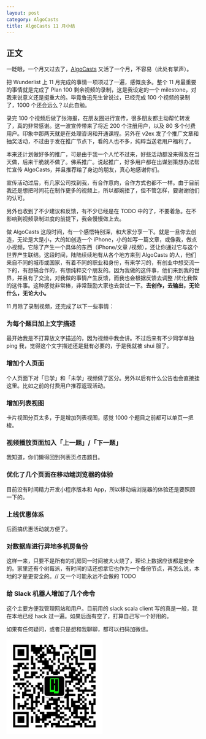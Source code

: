 ```yaml
---
layout: post
category: AlgoCasts
title: AlgoCasts 11 月小结
---
```


## 正文

一眨眼，一个月又过去了，[AlgoCasts](https://algocasts.io) 又活了一个月，不容易（此处有掌声）。

把 Wunderlist 上 11 月完成的事情一项项过了一遍，感慨良多。整个 11 月最重要的事情就是完成了 Plan 100 剩余视频的录制，这是我设定的一个 milestone，对我来说意义还是挺重大的。毕竟鲁迅先生曾说过，已经完成 100 个视频的录制了，1000 个还会远么？以此自勉。

录完 100 个视频后做了张海报，在朋友圈进行宣传，很多朋友都主动帮忙转发了，真的非常感谢。这一波宣传带来了将近 200 个注册用户，以及 80 多个付费用户。印象中那两天就是在处理咨询和开通课程。另外在 v2ex 发了个推广文章和抽奖活动，不过由于发在推广节点下，看的人也不多，纯粹当送老用户福利了。

本来还计划做好多的推广，可是由于我一个人忙不过来，好些活动都没来得及在当天做，后来干脆就不做了。佛系推广。说起推广，好多用户都在出谋划策想办法帮忙宣传 AlgoCasts，并且推荐给了身边的朋友，真心地感谢你们。

宣传活动过后，有几家公司找到我，有合作意向，合作方式也都不一样。由于目前我还是想把时间花在制作更多的视频上，所以都婉拒了，但不管怎样，要谢谢他们的认可。

另外也收到了不少建议和反馈，有不少已经是在 TODO 中的了，不要着急。在不影响到视频录制进度的前提下，我会慢慢做上去。

做 AlgoCasts 这段时间，有一个感悟特别深，和大家分享一下。就是一旦你去创造，无论是大是小，大的如创造一个 iPhone，小的如写一篇文章，或像我，做点小视频，它除了产生一个具体的东西（iPhone/文章 /视频），还让你通过它与这个世界产生联结。这段时间，陆陆续续地有从各个地方来到 AlgoCasts 的人，他们来自不同的城市或国家，有着不同的职业和身份，有来学习的，有创业中想交流一下的，有想搞合作的，有想纯粹交个朋友的。因为我做的这件事，他们来到我的世界，并且有了交流，对我做的事情产生反馈，而我也会根据反馈去调整 /优化我做的这件事。这种感觉非常棒，非常鼓励大家也去尝试一下。**去创作，去输出，无论什么，无论大小。**

11 月除了录制视频，还完成了以下一些事情：

### 为每个题目加上文字描述

最开始我是不打算放文字描述的，因为视频中我会讲。不过后来有不少同学单独 ping 我，觉得这个文字描述还是挺有必要的，于是我就被 shui 服了。

### 增加个人页面

个人页面下对「已学」和「未学」视频做了区分。另外以后有什么公告也会直接挂这里。比如之前的付费用户推荐返现活动。

### 增加列表视图

卡片视图分页太多，于是增加列表视图，感觉 1000 个题目之前都可以单页一把梭。

### 视频播放页面加入「上一题」/「下一题」

我知道，你们懒得回到列表页点击题目。

### 优化了几个页面在移动端浏览器的体验

目前没有时间精力开发小程序版本和 App，所以移动端浏览器的体验还是要照顾一下的。

### 上线优惠体系

后面搞优惠活动就方便了。

### 对数据库进行异地多机房备份

这样一来，只要不是所有的机房同一时间被大火烧了，理论上数据应该都是安全的。家里还有个树莓派，有时间的话还想拿它也作为一个备份节点，再怎么说，本地的才是更安全的。// 又一个可能永远不会做的 TODO

### 给 Slack 机器人增加了几个命令

这个主要方便我管理网站和用户。目前用的 slack scala client 写的真是一般，我在本地已经 hack 过一遍。如果后面有空了，打算自己写一个好用的。

如果有任何疑问，或者只是想和我聊聊，都可以扫码加微信。

<img width="250px" src="/assets/img/2018/11/6/hawstein-studio-wechat.jpeg" />
